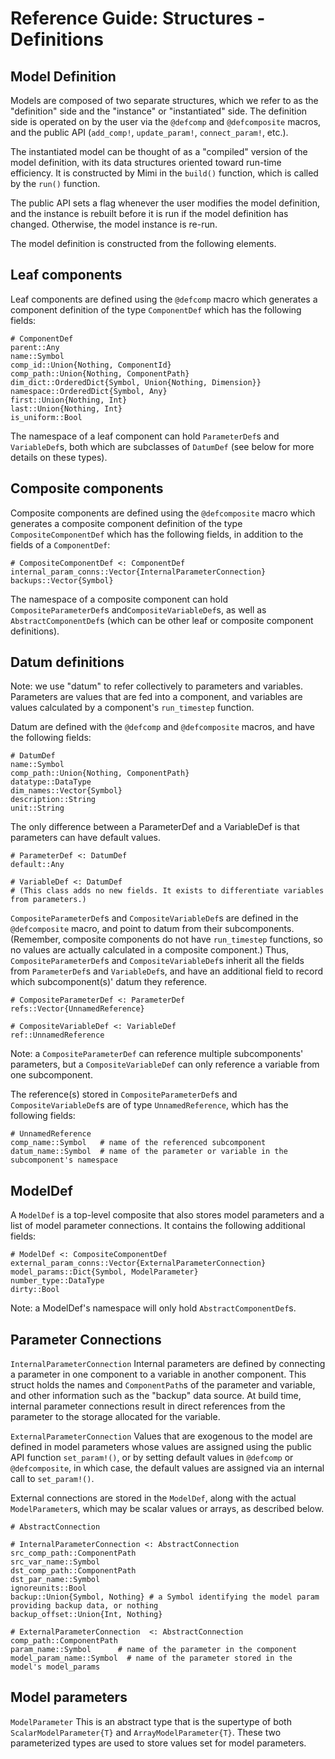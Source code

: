 # Reference Guide: Structures - Definitions

## Model Definition

Models are composed of two separate structures, which we refer to as the "definition" side and the "instance" or "instantiated" side. The definition side is operated on by the user via the `@defcomp` and `@defcomposite` macros, and the public API (`add_comp!`, `update_param!`, `connect_param!`, etc.).

The instantiated model can be thought of as a "compiled" version of the model definition, with its data structures oriented toward run-time efficiency. It is constructed by Mimi in the `build()` function, which is called by the `run()` function.

The public API sets a flag whenever the user modifies the model definition, and the instance is rebuilt before it is run if the model definition has changed. Otherwise, the model instance is re-run.

The model definition is constructed from the following elements.

## Leaf components

Leaf components are defined using the `@defcomp` macro which generates a component definition of the type `ComponentDef` which has the following fields:
```
# ComponentDef
parent::Any
name::Symbol
comp_id::Union{Nothing, ComponentId}   
comp_path::Union{Nothing, ComponentPath}
dim_dict::OrderedDict{Symbol, Union{Nothing, Dimension}}
namespace::OrderedDict{Symbol, Any}       
first::Union{Nothing, Int}
last::Union{Nothing, Int}
is_uniform::Bool
```
The namespace of a leaf component can hold `ParameterDef`s and `VariableDef`s, both which are subclasses of `DatumDef` (see below for more details on these types).

## Composite components

Composite components are defined using the `@defcomposite` macro which generates a composite component definition of the type `CompositeComponentDef` which has the following fields, in addition to the fields of a `ComponentDef`:
```
# CompositeComponentDef <: ComponentDef 
internal_param_conns::Vector{InternalParameterConnection}   
backups::Vector{Symbol}
```
The namespace of a composite component can hold `CompositeParameterDef`s and`CompositeVariableDef`s, as well as `AbstractComponentDef`s (which can be other leaf or composite component definitions).

## Datum definitions

Note: we use "datum" to refer collectively to parameters and variables. Parameters are values that are fed into a component, and variables are values calculated by a component's `run_timestep` function.

Datum are defined with the `@defcomp` and `@defcomposite` macros, and have the following fields:
```
# DatumDef
name::Symbol
comp_path::Union{Nothing, ComponentPath}
datatype::DataType
dim_names::Vector{Symbol}
description::String
unit::String
```
The only difference between a ParameterDef and a VariableDef is that parameters can have default values.
```
# ParameterDef <: DatumDef
default::Any

# VariableDef <: DatumDef
# (This class adds no new fields. It exists to differentiate variables from parameters.)
```

`CompositeParameterDef`s and `CompositeVariableDef`s are defined in the `@defcomposite` macro, and point to datum from their subcomponents. (Remember, composite components do not have `run_timestep` functions, so no values are actually calculated in a composite component.) Thus, `CompositeParameterDef`s and `CompositeVariableDef`s inherit all the fields from `ParameterDef`s and `VariableDef`s, and have an additional field to record which subcomponent(s)' datum they reference.
```
# CompositeParameterDef <: ParameterDef
refs::Vector{UnnamedReference}

# CompositeVariableDef <: VariableDef
ref::UnnamedReference
```
Note: a `CompositeParameterDef` can reference multiple subcomponents' parameters, but a `CompositeVariableDef` can only reference a variable from one subcomponent.

The reference(s) stored in `CompositeParameterDef`s and `CompositeVariableDef`s are of type `UnnamedReference`, which has the following fields:
```
# UnnamedReference
comp_name::Symbol   # name of the referenced subcomponent
datum_name::Symbol  # name of the parameter or variable in the subcomponent's namespace
```

## ModelDef

A `ModelDef` is a top-level composite that also stores model parameters and a list of model parameter connections. It contains the following additional fields:
```
# ModelDef <: CompositeComponentDef
external_param_conns::Vector{ExternalParameterConnection}
model_params::Dict{Symbol, ModelParameter}
number_type::DataType
dirty::Bool
```
Note: a ModelDef's namespace will only hold `AbstractComponentDef`s. 

## Parameter Connections

`InternalParameterConnection`
Internal parameters are defined by connecting a parameter in one component to a variable
in another component. This struct holds the names and `ComponentPath`s of the parameter
and variable, and other information such as the "backup" data source. At build time,
internal parameter connections result in direct references from the parameter to the
storage allocated for the variable.

`ExternalParameterConnection`
Values that are exogenous to the model are defined in model parameters whose values are
assigned using the public API function `set_param!()`, or by setting default values in
`@defcomp` or `@defcomposite`, in which case, the default values are assigned via an
internal call to `set_param!()`.

External connections are stored in the `ModelDef`, along with the actual `ModelParameter`s,
which may be scalar values or arrays, as described below.

```
# AbstractConnection

# InternalParameterConnection <: AbstractConnection
src_comp_path::ComponentPath      
src_var_name::Symbol
dst_comp_path::ComponentPath
dst_par_name::Symbol
ignoreunits::Bool
backup::Union{Symbol, Nothing} # a Symbol identifying the model param providing backup data, or nothing
backup_offset::Union{Int, Nothing}

# ExternalParameterConnection  <: AbstractConnection
comp_path::ComponentPath
param_name::Symbol      # name of the parameter in the component
model_param_name::Symbol  # name of the parameter stored in the model's model_params
```

## Model parameters 

`ModelParameter`
This is an abstract type that is the supertype of both `ScalarModelParameter{T}` and
`ArrayModelParameter{T}`. These two parameterized types are used to store values set
for model parameters.
